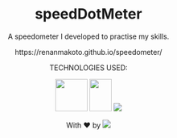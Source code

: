 <h1 align="center">speedDotMeter</h1>

<p align="center">A speedometer I developed to practise my skills.</p>

<p align="center">https://renanmakoto.github.io/speedometer/</p>

<div align="center">
  
TECHNOLOGIES USED:

<a><img src="https://upload.wikimedia.org/wikipedia/commons/thumb/6/61/HTML5_logo_and_wordmark.svg/2048px-HTML5_logo_and_wordmark.svg.png" style="width: 64px; height: 64px;" /></a>
<a><img src="https://upload.wikimedia.org/wikipedia/commons/thumb/d/d5/CSS3_logo_and_wordmark.svg/1452px-CSS3_logo_and_wordmark.svg.png" style="width: 44px; height: 64px;" /></a>
<a target="_blank" href="https://developer.mozilla.org/en-US/docs/Web/JavaScript"><img src="https://upload.wikimedia.org/wikipedia/commons/thumb/6/6a/JavaScript-logo.png/64px-JavaScript-logo.png" /></a>
  
</div>

<p align="center">With ❤ by <img src=https://img.shields.io/badge/-dotExtension-black /> <p/>
